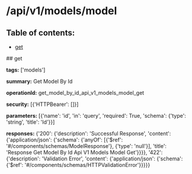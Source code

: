 # /api/v1/models/model

## Table of contents:
- [get](#get)

<a name="get" />
## get

**tags:** ['models']

**summary:** Get Model By Id

**operationId:** get_model_by_id_api_v1_models_model_get

**security:** [{'HTTPBearer': []}]

**parameters:** [{'name': 'id', 'in': 'query', 'required': True, 'schema': {'type': 'string', 'title': 'Id'}}]

**responses:** {'200': {'description': 'Successful Response', 'content': {'application/json': {'schema': {'anyOf': [{'$ref': '#/components/schemas/ModelResponse'}, {'type': 'null'}], 'title': 'Response Get Model By Id Api V1 Models Model Get'}}}}, '422': {'description': 'Validation Error', 'content': {'application/json': {'schema': {'$ref': '#/components/schemas/HTTPValidationError'}}}}}

